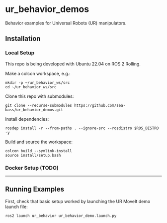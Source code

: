 # ur_behavior_demos
Behavior examples for Universal Robots (UR) manipulators.

## Installation

### Local Setup

This repo is being developed with Ubuntu 22.04 on ROS 2 Rolling.

Make a colcon workspace, e.g.:

```
mkdir -p ~/ur_behavior_ws/src
cd ~/ur_behavior_ws/src
```

Clone this repo with submodules:

```
git clone --recurse-submodules https://github.com/sea-bass/ur_behavior_demos.git
```

Install dependencies:

```
rosdep install -r --from-paths . --ignore-src --rosdistro $ROS_DISTRO -y
```

Build and source the workspace:

```
colcon build --symlink-install
source install/setup.bash
```

### Docker Setup (TODO)

---

## Running Examples

First, check that basic setup worked by launching the UR MoveIt demo launch file:

```
ros2 launch ur_behavior ur_behavior_demo.launch.py
```
